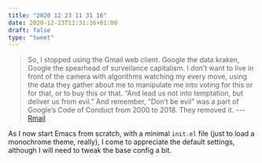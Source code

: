 ```yaml
---
title: "2020 12 23 11 31 16"
date: 2020-12-23T11:31:16+01:00
draft: false
type: "tweet"
---
```

> So, I stopped using the Gmail web client. Google the data kraken, Google the spearhead of surveilance capitalism. I don’t want to live in front of the camera with algorithms watching my every move, using the data they gather about me to manipulate me into voting for this or for that, or to buy this or that. “And lead us not into temptation, but deliver us from evil.” And remember, “Don’t be evil” was a part of Google’s Code of Conduct from 2000 to 2018. They removed it. --- [Rmail](https://alexschroeder.ch/wiki/2020-12-17_Rmail)

As I now start Emacs from scratch, with a minimal `init.el` file (just to load a monochrome theme, really), I come to appreciate the default settings, although I will need to tweak the base config a bit.
